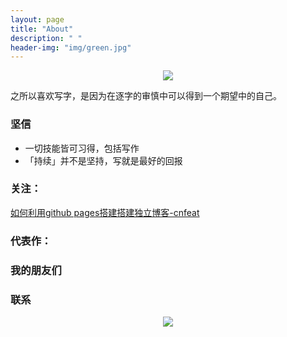 ```yaml
---
layout: page
title: "About"
description: " "
header-img: "img/green.jpg"
---
```



<center>
    <p><img src="http://7xoxgc.com1.z0.glb.clouddn.com/psb%20%2829%29.jpg" align="center"></p>
</center>

之所以喜欢写字，是因为在逐字的审慎中可以得到一个期望中的自己。



### 坚信
- 一切技能皆可习得，包括写作
- 「持续」并不是坚持，写就是最好的回报


### 关注：
[如何利用github pages搭建搭建独立博客-cnfeat](http://www.jianshu.com/p/05289a4bc8b2)





### 代表作：




### 我的朋友们



### 联系




<center>
    <p><img src="http://i173.photobucket.com/albums/w63/cnfeat/2015-08-29-2_zpsqj7po8eo.png" align="center"></p>
</center>






